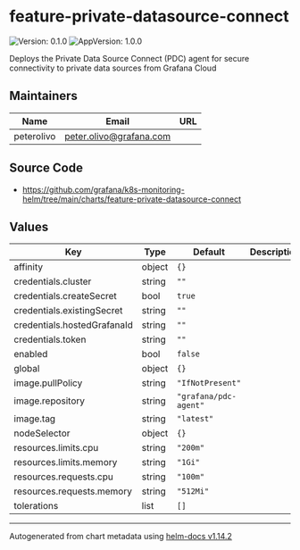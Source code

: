 # feature-private-datasource-connect

![Version: 0.1.0](https://img.shields.io/badge/Version-0.1.0-informational?style=flat-square) ![AppVersion: 1.0.0](https://img.shields.io/badge/AppVersion-1.0.0-informational?style=flat-square)

Deploys the Private Data Source Connect (PDC) agent for secure connectivity to private data sources from Grafana Cloud

## Maintainers

| Name | Email | URL |
| ---- | ------ | --- |
| peterolivo | <peter.olivo@grafana.com> |  |

## Source Code

*   <https://github.com/grafana/k8s-monitoring-helm/tree/main/charts/feature-private-datasource-connect>

## Values

| Key | Type | Default | Description |
|-----|------|---------|-------------|
| affinity | object | `{}` |  |
| credentials.cluster | string | `""` |  |
| credentials.createSecret | bool | `true` |  |
| credentials.existingSecret | string | `""` |  |
| credentials.hostedGrafanaId | string | `""` |  |
| credentials.token | string | `""` |  |
| enabled | bool | `false` |  |
| global | object | `{}` |  |
| image.pullPolicy | string | `"IfNotPresent"` |  |
| image.repository | string | `"grafana/pdc-agent"` |  |
| image.tag | string | `"latest"` |  |
| nodeSelector | object | `{}` |  |
| resources.limits.cpu | string | `"200m"` |  |
| resources.limits.memory | string | `"1Gi"` |  |
| resources.requests.cpu | string | `"100m"` |  |
| resources.requests.memory | string | `"512Mi"` |  |
| tolerations | list | `[]` |  |

----------------------------------------------
Autogenerated from chart metadata using [helm-docs v1.14.2](https://github.com/norwoodj/helm-docs/releases/v1.14.2)
